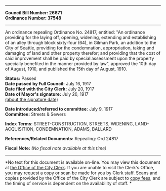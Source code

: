 * * * * *  
  
**Council Bill Number: [](#h0)[](#h2)26671**   
**Ordinance Number: 37548**  
  
* * * * *  
  
An ordinance repealing Ordinance No. 24817, entitled: "An ordinance providing for the laying off, opening, widening, extending and establishing of an alley through block sixty-four (64), in Gilman Park, an addition to the City of Seattle, providing for the condemnation, appropriation, taking and damaging of land and other property therefor; and providing that the cost of said improvement shall be paid by special assessment upon the property specially benefited in the manner provided by law", approved the 10th day of August, 1910, and published the 15th day of August, 1910.  
  
**Status:** Passed   
**Date passed by Full Council:** July 16, 1917   
**Date filed with the City Clerk:** July 20, 1917   
**Date of Mayor's signature:** July 20, 1917   
[(about the signature date)](/~public/approvaldate.htm)   
  
  
**Date introduced/referred to committee:** July 9, 1917   
**Committee:** Streets & Sewers   
  
**Index Terms:** STREET-CONSTRUCTION, STREETS, WIDENING, LAND-ACQUISITION, CONDEMNATION, ADAMS, BALLARD  
  
**References/Related Documents:** Repealing: Ord 24817  
  
**Fiscal Note:** *(No fiscal note available at this time)*  
  
* * * * *  
  
*No text for this document is available on-line. You may view this document at [the Office of the City Clerk](http://www.seattle.gov/leg/clerk/contactUs.htm). If you are unable to visit the Clerk's Office, you may request a copy or scan be made for you by Clerk staff. Scans and copies provided by the Office of the City Clerk are subject to [copy fees](http://clerk.seattle.gov/~public/clerkfees.htm), and the timing of service is dependent on the availability of staff. *  
  
  
